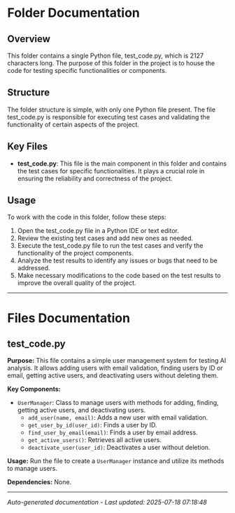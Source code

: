 # Folder Documentation

## Overview
This folder contains a single Python file, test_code.py, which is 2127 characters long. The purpose of this folder in the project is to house the code for testing specific functionalities or components.

## Structure
The folder structure is simple, with only one Python file present. The file test_code.py is responsible for executing test cases and validating the functionality of certain aspects of the project.

## Key Files
- **test_code.py**: This file is the main component in this folder and contains the test cases for specific functionalities. It plays a crucial role in ensuring the reliability and correctness of the project.

## Usage
To work with the code in this folder, follow these steps:
1. Open the test_code.py file in a Python IDE or text editor.
2. Review the existing test cases and add new ones as needed.
3. Execute the test_code.py file to run the test cases and verify the functionality of the project components.
4. Analyze the test results to identify any issues or bugs that need to be addressed.
5. Make necessary modifications to the code based on the test results to improve the overall quality of the project.

---

# Files Documentation

## test_code.py

**Purpose:** This file contains a simple user management system for testing AI analysis. It allows adding users with email validation, finding users by ID or email, getting active users, and deactivating users without deleting them.

**Key Components:**
- `UserManager`: Class to manage users with methods for adding, finding, getting active users, and deactivating users.
  - `add_user(name, email)`: Adds a new user with email validation.
  - `get_user_by_id(user_id)`: Finds a user by ID.
  - `find_user_by_email(email)`: Finds a user by email address.
  - `get_active_users()`: Retrieves all active users.
  - `deactivate_user(user_id)`: Deactivates a user without deletion.

**Usage:** Run the file to create a `UserManager` instance and utilize its methods to manage users.

**Dependencies:** None.

---
*Auto-generated documentation - Last updated: 2025-07-18 07:18:48*
